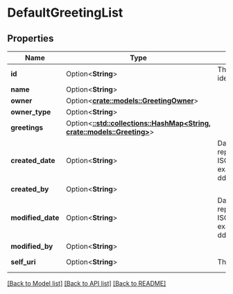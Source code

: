 # DefaultGreetingList

## Properties

Name | Type | Description | Notes
------------ | ------------- | ------------- | -------------
**id** | Option<**String**> | The globally unique identifier for the object. | [optional][readonly]
**name** | Option<**String**> |  | [optional]
**owner** | Option<[**crate::models::GreetingOwner**](GreetingOwner.md)> |  | [optional]
**owner_type** | Option<**String**> |  | [optional]
**greetings** | Option<[**::std::collections::HashMap<String, crate::models::Greeting>**](Greeting.md)> |  | [optional]
**created_date** | Option<**String**> | Date time is represented as an ISO-8601 string. For example: yyyy-MM-ddTHH:mm:ss[.mmm]Z | [optional]
**created_by** | Option<**String**> |  | [optional]
**modified_date** | Option<**String**> | Date time is represented as an ISO-8601 string. For example: yyyy-MM-ddTHH:mm:ss[.mmm]Z | [optional]
**modified_by** | Option<**String**> |  | [optional]
**self_uri** | Option<**String**> | The URI for this object | [optional][readonly]

[[Back to Model list]](../README.md#documentation-for-models) [[Back to API list]](../README.md#documentation-for-api-endpoints) [[Back to README]](../README.md)


